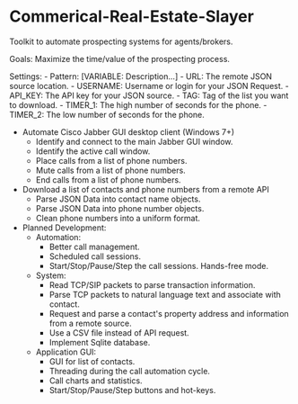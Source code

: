 # Commerical-Real-Estate-Slayer
Toolkit to automate prospecting systems for agents/brokers.

Goals: Maximize the time/value of the prospecting process.  

Settings:
    - Pattern: [VARIABLE: Description...]
    - URL: The remote JSON source location.
    - USERNAME: Username or login for your JSON Request.
    - API_KEY: The API key for your JSON source.
    - TAG: Tag of the list you want to download. 
    - TIMER_1: The high number of seconds for the phone.
    - TIMER_2: The low number of seconds for the phone.
- Automate Cisco Jabber GUI desktop client (Windows 7+)
    - Identify and connect to the main Jabber GUI window.
    - Identify the active call window.
    - Place calls from a list of phone numbers. 
    - Mute calls from a list of phone numbers.
    - End calls from a list of phone numbers. 
- Download a list of contacts and phone numbers from a remote API
    - Parse JSON Data into contact name objects. 
    - Parse JSON Data into phone number objects.
    - Clean phone numbers into a uniform format. 
- Planned Development:
  - Automation:
    - Better call management.
    - Scheduled call sessions.
    - Start/Stop/Pause/Step the call sessions.  Hands-free mode. 
  - System:
    - Read TCP/SIP packets to parse transaction information.
    - Parse TCP packets to natural language text and associate with contact.
    - Request and parse a contact's property address and information from a remote source.
    - Use a CSV file instead of API request.
    - Implement Sqlite database.  
  - Application GUI:
    - GUI for list of contacts.
    - Threading during the call automation cycle.
    - Call charts and statistics. 
    - Start/Stop/Pause/Step buttons and hot-keys. 


